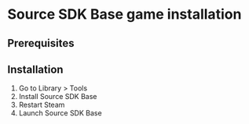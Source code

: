 # Source SDK Base game installation

## Prerequisites

## Installation

1. Go to Library &gt; Tools
2. Install Source SDK Base
3. Restart Steam
4. Launch Source SDK Base
